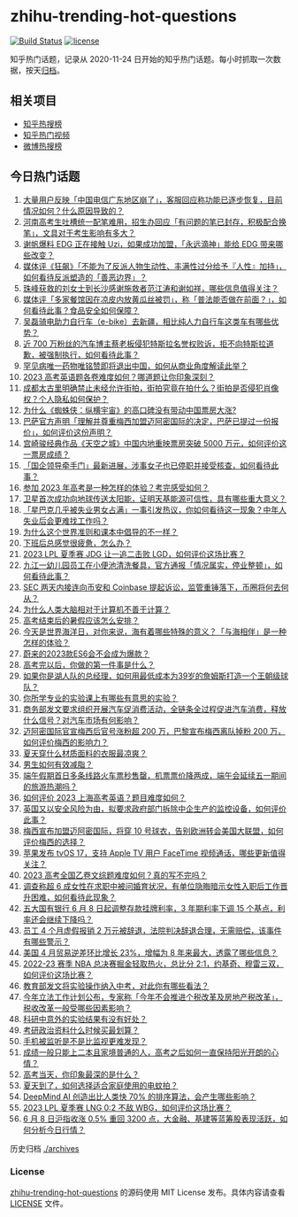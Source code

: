 # zhihu-trending-hot-questions

[![Build Status](https://github.com/justjavac/zhihu-trending-hot-questions/workflows/ci/badge.svg?branch=master)](https://github.com/justjavac/zhihu-trending-hot-questions/actions)
[![license](https://img.shields.io/github/license/justjavac/zhihu-trending-hot-questions)](https://github.com/justjavac/zhihu-trending-hot-questions/blob/master/LICENSE)

知乎热门话题，记录从 2020-11-24
日开始的知乎热门话题。每小时抓取一次数据，按天[归档](./archives)。

## 相关项目

- [知乎热搜榜](https://github.com/justjavac/zhihu-trending-top-search)
- [知乎热门视频](https://github.com/justjavac/zhihu-trending-hot-video)
- [微博热搜榜](https://github.com/justjavac/weibo-trending-hot-search)

## 今日热门话题

<!-- BEGIN -->
<!-- 最后更新时间 Fri Jun 09 2023 03:15:04 GMT+0800 (China Standard Time) -->

1. [大量用户反映「中国电信广东地区崩了」，客服回应称功能已逐步恢复，目前情况如何？什么原因导致的？](https://www.zhihu.com/question/605482217)
1. [河南高考生吐槽统一配笔难用，招生办回应「有问题的笔已封存，积极配合换笔」，文具对于考生影响有多大？](https://www.zhihu.com/question/605486604)
1. [谢帆爆料 EDG 正在接触 Uzi，如果成功加盟，「永远滴神」能给 EDG 带来哪些改变？](https://www.zhihu.com/question/605487490)
1. [媒体评《狂飙》「不能为了反派人物生动性、丰满性过分给予『人性』加持」，如何看待反派塑造的「善恶边界」？](https://www.zhihu.com/question/605467664)
1. [珠峰获救的刘女士到长沙感谢施救者范江涛和谢如祥，哪些信息值得关注？](https://www.zhihu.com/question/605309194)
1. [媒体评「多家餐馆因在凉皮内放黄瓜丝被罚」，称「普法能否做在前面？」，如何看待此事？食品安全如何保障？](https://www.zhihu.com/question/605336026)
1. [吴磊骑电助力自行车（e-bike）去新疆，相比纯人力自行车这类车有哪些优势？](https://www.zhihu.com/question/604844013)
1. [近 700 万粉丝的汽车博主蔡老板侵犯特斯拉名誉权败诉，拒不向特斯拉道歉，被强制执行，如何看待此事？](https://www.zhihu.com/question/605112962)
1. [罕见病唯一药物唯铭赞即将退出中国，如何从商业角度解读此举？](https://www.zhihu.com/question/605244647)
1. [2023 高考英语题各卷难度如何？哪道题让你印象深刻？](https://www.zhihu.com/question/605486172)
1. [成都太古里明确禁止未经允许街拍，街拍究竟在拍什么？街拍是否侵犯肖像权？个人隐私如何保护？](https://www.zhihu.com/question/605471963)
1. [为什么《蜘蛛侠：纵横宇宙》的高口碑没有带动中国票房大涨?](https://www.zhihu.com/question/605399059)
1. [巴萨官方声明「理解并尊重梅西加盟迈阿密国际的决定，巴萨已提过一份报价」，如何评价这份声明？](https://www.zhihu.com/question/605417856)
1. [宫崎骏经典作品《天空之城》中国内地重映票房突破 5000 万元，如何评价这一票房成绩？](https://www.zhihu.com/question/604582600)
1. [「国企领导牵手门」最新进展，涉事女子也已停职并接受核查，如何看待此事？](https://www.zhihu.com/question/605315436)
1. [参加 2023 年高考是一种怎样的体验？考完感受如何？](https://www.zhihu.com/question/604195740)
1. [卫星首次成功向地球传送太阳能，证明天基能源可信性，具有哪些重大意义？](https://www.zhihu.com/question/605422459)
1. [「星巴克几乎被失业男女占满」一事引发热议，你如何看待这一现象？中年人失业后会更难找工作吗？](https://www.zhihu.com/question/605233684)
1. [为什么这个世界准则和课本中倡导的不一样？](https://www.zhihu.com/question/604436494)
1. [下班后总感觉很疲惫，怎么办？](https://www.zhihu.com/question/604901691)
1. [2023 LPL 夏季赛 JDG 让一追二击败 LGD，如何评价这场比赛？](https://www.zhihu.com/question/605484094)
1. [九江一幼儿园员工在小便池清洗餐具，官方通报「情况属实，停业整顿」，如何看待此事？](https://www.zhihu.com/question/605473307)
1. [SEC 两天内接连向币安和 Coinbase 提起诉讼，监管重锤落下，币圈将何去何从？](https://www.zhihu.com/question/605457639)
1. [为什么人类大脑相对于计算机不善于计算？](https://www.zhihu.com/question/296468100)
1. [高考结束后的暑假应该怎么安排？](https://www.zhihu.com/question/592111899)
1. [今天是世界海洋日，对你来说，海有着哪些特殊的意义？「与海相伴」是一种怎样的体验？](https://www.zhihu.com/question/603818364)
1. [蔚来的2023款ES6会不会成为爆款？](https://www.zhihu.com/question/602744453)
1. [高考完以后，你做的第一件事是什么？](https://www.zhihu.com/question/604727196)
1. [如果你是湖人队的总经理，如何用最低成本为39岁的詹姆斯打造一个王朝级球队？](https://www.zhihu.com/question/604589016)
1. [你所学专业的实验课上有哪些有意思的实验？](https://www.zhihu.com/question/390855660)
1. [商务部发文要求组织开展汽车促消费活动，全链条全过程促进汽车消费，释放什么信号？对汽车市场有何影响？](https://www.zhihu.com/question/605502594)
1. [迈阿密国际官宣梅西后官号涨粉超 200 万，巴黎宣布梅西离队掉粉 200 万，如何评价梅西的影响力？](https://www.zhihu.com/question/605423631)
1. [夏天穿什么材质面料的衣服最凉爽？](https://www.zhihu.com/question/604399066)
1. [男生如何有效减脂？](https://www.zhihu.com/question/337649443)
1. [端午假期首日多条线路火车票秒售罄，机票票价降两成，端午会延续五一期间的旅游热潮吗？](https://www.zhihu.com/question/605500920)
1. [如何评价 2023 上海高考英语？题目难度如何？](https://www.zhihu.com/question/578896668)
1. [英国又以安全风险为由，拟要求政府部门拆除中企生产的监控设备，如何评价此事？](https://www.zhihu.com/question/605365721)
1. [梅西宣布加盟迈阿密国际，将穿 10 号球衣，告别欧洲转会美国大联盟，如何评价梅西的选择？](https://www.zhihu.com/question/605363198)
1. [苹果发布 tvOS 17，支持 Apple TV 用户 FaceTime 视频通话，哪些更新值得关注？](https://www.zhihu.com/question/605311833)
1. [2023 高考全国乙卷文综题难度如何？真的写不完吗？](https://www.zhihu.com/question/605439903)
1. [调查称超 6 成女性在求职中被问婚育状况，有单位隐晦暗示女性入职后工作晋升困难，如何看待此现象？](https://www.zhihu.com/question/604820170)
1. [五大国有银行 6 月 8 日起调整存款挂牌利率，3 年期利率下调 15 个基点，利率还会继续下降吗？](https://www.zhihu.com/question/605424218)
1. [员工 4 个月虚假报销 2 万元被辞退，法院判决辞退合理，无需赔偿，该事件有哪些警示？](https://www.zhihu.com/question/605036712)
1. [美国 4 月贸易逆差环比增长 23%，增幅为 8 年来最大，透露了哪些信息？](https://www.zhihu.com/question/605428364)
1. [2022-23 赛季 NBA 总决赛掘金轻取热火，总比分 2:1，约基奇、穆雷三双，如何评价这场比赛？](https://www.zhihu.com/question/605421218)
1. [教育部发文将实验操作纳入中考，对此你有哪些看法？](https://www.zhihu.com/question/604869199)
1. [今年立法工作计划公布，专家称「今年不会推进个税改革及房地产税改革」，税收改革一般受哪些因素影响？](https://www.zhihu.com/question/605361770)
1. [科研中意外的实验结果有没有好处？](https://www.zhihu.com/question/419084912)
1. [考研政治资料什么时候买最划算？](https://www.zhihu.com/question/593964204)
1. [手机被监听是不是比监视更难发现？](https://www.zhihu.com/question/275704975)
1. [成绩一般只能上二本且家境普通的人，高考之后如何一直保持阳光开朗的心情？](https://www.zhihu.com/question/605324795)
1. [高考当天，你印象最深的是什么？](https://www.zhihu.com/question/605171418)
1. [夏天到了，如何选择适合家庭使用的电蚊拍？](https://www.zhihu.com/question/591266441)
1. [DeepMind AI 创造出比人类快 70% 的排序算法，会产生哪些影响？](https://www.zhihu.com/question/605448432)
1. [2023 LPL 夏季赛 LNG 0:2 不敌 WBG，如何评价这场比赛？](https://www.zhihu.com/question/605493599)
1. [6 月 8 日沪指收涨 0.5% 重回 3200 点，大金融、基建等蓝筹股表现活跃，如何分析今日行情？](https://www.zhihu.com/question/605435323)

<!-- END -->

历史归档 [./archives](./archives)

### License

[zhihu-trending-hot-questions](https://github.com/justjavac/zhihu-trending-hot-questions)
的源码使用 MIT License 发布。具体内容请查看 [LICENSE](./LICENSE) 文件。
